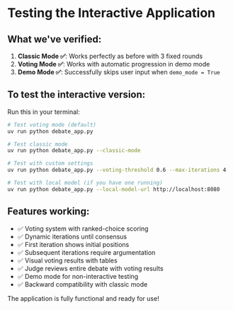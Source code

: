 # Testing the Interactive Application

## What we've verified:

1. **Classic Mode ✅**: Works perfectly as before with 3 fixed rounds
2. **Voting Mode ✅**: Works with automatic progression in demo mode
3. **Demo Mode ✅**: Successfully skips user input when `demo_mode = True`

## To test the interactive version:

Run this in your terminal:

```bash
# Test voting mode (default)
uv run python debate_app.py

# Test classic mode
uv run python debate_app.py --classic-mode

# Test with custom settings
uv run python debate_app.py --voting-threshold 0.6 --max-iterations 4

# Test with local model (if you have one running)
uv run python debate_app.py --local-model-url http://localhost:8080
```

## Features working:

- ✅ Voting system with ranked-choice scoring
- ✅ Dynamic iterations until consensus
- ✅ First iteration shows initial positions
- ✅ Subsequent iterations require argumentation
- ✅ Visual voting results with tables
- ✅ Judge reviews entire debate with voting results
- ✅ Demo mode for non-interactive testing
- ✅ Backward compatibility with classic mode

The application is fully functional and ready for use!